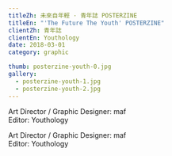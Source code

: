 ```yaml
---
titleZh: 未來自年輕 · 青年誌 POSTERZINE
titleEn: "'The Future The Youth' POSTERZINE"
clientZh: 青年誌
clientEn: Youthology
date: 2018-03-01
category: graphic

thumb: posterzine-youth-0.jpg
gallery:
  - posterzine-youth-1.jpg
  - posterzine-youth-2.jpg
---
```


Art Director / Graphic Designer: maf<br/>
Editor: Youthology

<!-- lang -->

Art Director / Graphic Designer: maf<br/>
Editor: Youthology
